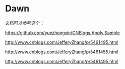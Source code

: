 # Dawn

文档可以参考这个：

https://github.com/yuezhongxin/CNBlogs.Apply.Sample


http://www.cnblogs.com/JefferyZhang/p/5461495.html

http://www.cnblogs.com/JefferyZhang/p/5461455.html

http://www.cnblogs.com/JefferyZhang/p/5461495.html
